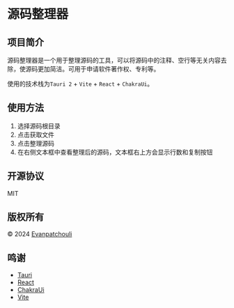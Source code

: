 # 源码整理器

## 项目简介

源码整理器是一个用于整理源码的工具，可以将源码中的注释、空行等无关内容去除，使源码更加简洁。可用于申请软件著作权、专利等。

使用的技术栈为`Tauri 2` + `Vite` + `React` + `ChakraUi`。

## 使用方法

1. 选择源码根目录
2. 点击获取文件
3. 点击整理源码
4. 在右侧文本框中查看整理后的源码，文本框右上方会显示行数和复制按钮

## 开源协议

MIT

## 版权所有

© 2024 [Evanpatchouli](https://github.com/Evanpatchouli)

## 鸣谢

- [Tauri](https://v2.tauri.app/)
- [React](https://react.dev/)
- [ChakraUi](https://v2.chakra-ui.com/)
- [Vite](https://vite.dev/)
